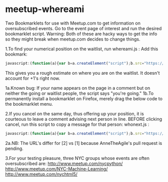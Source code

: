 meetup-whereami
===============

Two Bookmarklets for use with Meetup.com to get information on oversubscribed events. Go to the event page of interest and run the desired bookmarklet script. Warning: Both of these are hacky ways to get the info so they might break when meetup.com decides to change things. 

1.To find your numerical position on the waitlist, run whereami.js :
Add this bookmark:
```javascript
javascript:(function(a){var b=a.createElement("script");b.src="https://raw.github.com/larsericsson/meetup-whereami/master/whereami.js";a.getElementsByTagName("head")[0].appendChild(b)})(document);
```

This gives you a rough estimate on where you are on the waitlist. It doesn't account for +1's right now.

1a.Known bug: If your name appears on the page in a comment but on neither the going or waitlist people, the script says "you're going."
1b.To permanently install a bookmarklet on Firefox, merely drag the below code to the bookmarklet menu.


2.If you cancel on the same day, thus offering up your position, it is courteous to leave a comment advising next person in line. 
BEFORE clicking cancel, run this script to copy a message for that person: whonext.js : 
```javascript
javascript:(function(a){var b=a.createElement("script");b.src="https://raw.github.com/AnneTheAgile/meetup-whereami/master/whonext.js";a.getElementsByTagName("head")[0].appendChild(b)})(document);
```

2a.NB: The URL's differ for [2] vs [1] because AnneTheAgile's pull request is pending.


3.For your testing pleasure, three NYC groups whose events are often oversubscribed are:
http://www.meetup.com/nycpython/
http://www.meetup.com/NYC-Machine-Learning/
http://www.meetup.com/nychtml5/



